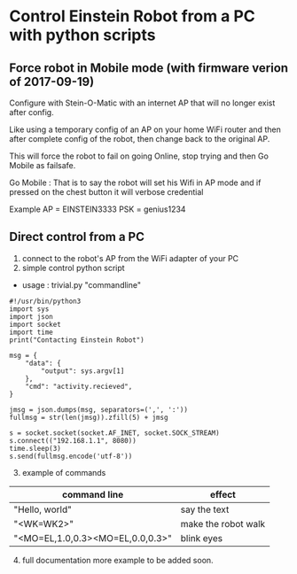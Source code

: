 # Control Einstein Robot from a PC with python scripts

## Force robot in Mobile mode (with firmware verion of 2017-09-19)
Configure with Stein-O-Matic with an internet AP that will no longer exist after config.

Like using a temporary config of an AP on your home WiFi router and then after complete config of the robot, then change back to the original AP.

This will force  the robot to fail on going Online, stop trying and then Go Mobile as failsafe.

Go Mobile : That is to say the robot will set his Wifi in AP mode and if pressed on the chest button it will verbose credential

Example
AP = EINSTEIN3333
PSK = genius1234

## Direct control from a PC
1. connect to the robot's AP from the WiFi adapter of your PC
2. simple control python script

  - usage : trivial.py "commandline"
```
#!/usr/bin/python3
import sys
import json
import socket
import time
print("Contacting Einstein Robot")

msg = {
    "data": {
        "output": sys.argv[1]
    },
    "cmd": "activity.recieved",
}

jmsg = json.dumps(msg, separators=(',', ':'))
fullmsg = str(len(jmsg)).zfill(5) + jmsg

s = socket.socket(socket.AF_INET, socket.SOCK_STREAM)
s.connect(("192.168.1.1", 8080))
time.sleep(3)
s.send(fullmsg.encode('utf-8'))
```
3. example of commands

| command line  |     effect    |
| --------------- | ------------- |
| "Hello, world"  | say the text  |
|  "<WK=WK2>" | make the robot walk  |
|  "<MO=EL,1.0,0.3><PM><MO=EL,0.0,0.3>" | blink eyes  |

4. full documentation
more example to be added soon.


